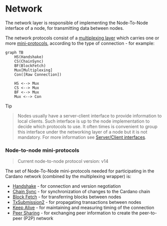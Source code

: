 # Network

The network layer is responsible of implementing the Node-To-Node interface of a
node, for transmitting data between nodes.

The network protocols consist of a [multiplexing layer](multiplexing.md) which
carries one or more [mini-protocols](mini-protocols.md), according to the type
of connection - for example:

```mermaid
graph TB
    HS(Handshake)
    CS(ChainSync)
    BF(BlockFetch)
    Mux[Multiplexing]
    Con([Raw Connection])

    HS <--> Mux
    CS <--> Mux
    BF <--> Mux
    Mux <--> Con
```

> [!TIP]

> Nodes usually have a server-client interface to provide information to local
> clients. Such interface is up to the node implementation to decide which
> protocols to use. It often times is convenient to group this interface under the
> networking layer of a node but it is not mandatory. For more information see
> [Server/Client interfaces](../server-client/README.md).

### Node-to-node mini-protocols

> Current node-to-node protocol version: v14

The set of Node-To-Node mini-protocols needed for participating in the Cardano
network (combined by the multiplexing wrapper) is:

* [Handshake](node-to-node/handshake) - for connection and version negotiation
* [Chain Sync](node-to-node/chainsync) - for synchronization of changes to the
  Cardano chain
* [Block Fetch](node-to-node/blockfetch) - for transferring blocks between nodes
* [TxSubmission2](node-to-node/txsubmission2) - for propagating transactions between nodes
* [Keep Alive](node-to-node/keep-alive) - for maintaining and measuring timing of the connection
* [Peer Sharing]() - for exchanging peer information to create the peer-to-peer
  (P2P) network
